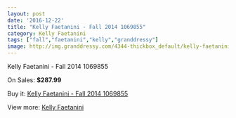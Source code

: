 ```yaml
---
layout: post
date: '2016-12-22'
title: "Kelly Faetanini - Fall 2014 1069855"
category: Kelly Faetanini
tags: ["fall","faetanini","kelly","granddressy"]
image: http://img.granddressy.com/4344-thickbox_default/kelly-faetanini-fall-2014-1069855.jpg
---
```

Kelly Faetanini - Fall 2014 1069855

On Sales: **$287.99**
<a href="https://www.granddressy.com/en/kelly-faetanini/3697-kelly-faetanini-fall-2014-1069855.html"><amp-img layout="responsive" width="600" height="600" src="//img.granddressy.com/4344-thickbox_default/kelly-faetanini-fall-2014-1069855.jpg" alt="Kelly Faetanini - Fall 2014 1069855 0" /></a>

Buy it: [Kelly Faetanini - Fall 2014 1069855](https://www.granddressy.com/en/kelly-faetanini/3697-kelly-faetanini-fall-2014-1069855.html "Kelly Faetanini - Fall 2014 1069855")

View more: [Kelly Faetanini](https://www.granddressy.com/en/192-kelly-faetanini "Kelly Faetanini")
